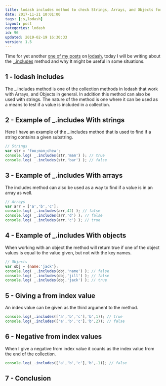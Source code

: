 ```yaml
---
title: lodash includes method to check Strings, Arrays, and Objects for a value
date: 2017-11-21 10:01:00
tags: [js,lodash]
layout: post
categories: lodash
id: 96
updated: 2019-02-19 16:30:33
version: 1.5
---
```


Time for yet another [one of my posts](/categories/lodash/) on [lodash](https://lodash.com/), today I will be writing about the [\_.includes](https://lodash.com/docs/4.17.4#includes) method and why It might be useful in some situations.

<!-- more -->

## 1 - lodash includes

The \_.includes method is one of the collection methods in lodash that work with Arrays, and Objects in general. In addition this method can also be used with strings. The nature of the method is one where it can be used as a means to test if a value is included in a collection. 

## 2 - Example of \_.includes With strings

Here I have an example of the \_.includes method that is used to find if a string contains a given substring.

```js
// Strings
var str = 'foo;man;chew';
console.log( _.includes(str,'man') ); // true
console.log( _.includes(str,'bar') ); // false
```

## 3 - Example of \_.includes With arrays

The includes method can also be used as a way to find if a value is in an array as well.

```js
// Arrays
var arr = ['a','b','c'];
console.log( _.includes(arr,42) ); // false
console.log( _.includes(arr,'d') ); // false
console.log( _.includes(arr,'c') ); // true
```

## 4 - Example of \_.includes With objects

When working with an object the method will return true if one of the object values is equal to the value given, but not with the key names.

```js
// Objects
var obj = {name:'jack'};
console.log( _.includes(obj,'name') ); // false
console.log( _.includes(obj,'jill') ); // false
console.log( _.includes(obj,'jack') ); // true
```

## 5 - Giving a from index value

An index value can be given as the third argument to the method.

```js
console.log(_.includes(['a','b','c'],'b',1)); // true
console.log(_.includes(['a','b','c'],'b',2)); // false
```

## 6 - Negative from index values

When I give a negative from index value it counts as the index value from the end of the collection.

```js
console.log(_.includes(['a','b','c'],'b',-1)); // false
```

## 7 - Conclusion